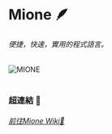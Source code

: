 # Mione 🪶
###### 便捷，快速，實用的程式語言。
![MIONE](./mione.svg)



# 

### 超連結 🔗
###### [前往Mione Wiki📖](https://github.com/Olranc/Mione/wiki)
